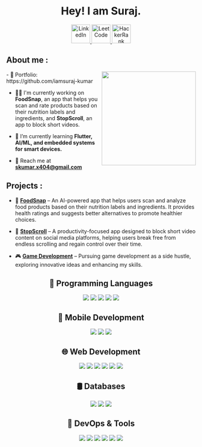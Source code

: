 <h1 align="center">Hey! I am Suraj.</h1>

<p align="center">
  <a href="https://linkedin.com/in/iamsuraj-kumar" target="_blank">
    <img src="https://img.icons8.com/color/48/000000/linkedin.png" alt="LinkedIn" width="50" height="50"/>
  </a>
  
  <a href="https://leetcode.com/u/iamsuraj-kumar" target="_blank">
    <img src="https://i0.wp.com/turingplanet.org/wp-content/uploads/2020/05/LeetCode_logo.png" alt="LeetCode" width="50" height="50"/>
  </a>
  
  <a href="https://www.hackerrank.com/iamsurajkumar" target="_blank">
    <img src="https://cdn-1.webcatalog.io/catalog/hackerrank/hackerrank-icon.png" alt="HackerRank" width="50" height="50"/>
  </a>
</p>


## About me :
<img align="right" src="https://i.pinimg.com/originals/54/c9/af/54c9af226721e95539a5cd9592d635bb.gif" width="250"/>
- 📂 Portfolio: https://github.com/iamsuraj-kumar
  
- 👨‍💻 I'm currently working on **FoodSnap**, an app that helps you scan and rate products based on their nutrition labels and ingredients, and **StopScroll**, an app to block short videos.
  
- 📖 I’m currently learning **Flutter, AI/ML, and embedded systems for smart devices.**
   
- 📧 Reach me at [**skumar.x404@gmail.com**](mailto:skumar.x404@gmail.com) 


## Projects :
- 📱 **[FoodSnap](#)** – An AI-powered app that helps users scan and analyze food products based on their nutrition labels and ingredients. It provides health ratings and suggests better alternatives to promote healthier choices.
  
- 🚫 **[StopScroll](#)** – A productivity-focused app designed to block short video content on social media platforms, helping users break free from endless scrolling and regain control over their time.
  
- 🎮 **[Game Development](#)** – Pursuing game development as a side hustle, exploring innovative ideas and enhancing my skills. 


<div align="center">
  
  <!-- Programming Languages -->
  <h2>🚀 Programming Languages</h2>
  <p>
    <img src="https://img.shields.io/badge/C-00599C?style=for-the-badge&logo=c&logoColor=white">
    <img src="https://img.shields.io/badge/C++-00599C?style=for-the-badge&logo=c%2B%2B&logoColor=white">
    <img src="https://img.shields.io/badge/Java-ED8B00?style=for-the-badge&logo=java&logoColor=white">
    <img src="https://img.shields.io/badge/Python-3776AB?style=for-the-badge&logo=python&logoColor=white">
    <img src="https://img.shields.io/badge/Dart-0175C2?style=for-the-badge&logo=dart&logoColor=white">
  </p>

  <!-- Mobile Development -->
  <h2>📱 Mobile Development</h2>
  <p>
    <img src="https://img.shields.io/badge/Android-3DDC84?style=for-the-badge&logo=android&logoColor=white">
    <img src="https://img.shields.io/badge/Kotlin-0095D5?style=for-the-badge&logo=kotlin&logoColor=white">
    <img src="https://img.shields.io/badge/Flutter-02569B?style=for-the-badge&logo=flutter&logoColor=white">
  </p>

  <!-- Web Development -->
  <h2>🌐 Web Development</h2>
  <p>
    <img src="https://img.shields.io/badge/HTML5-E34F26?style=for-the-badge&logo=html5&logoColor=white">
    <img src="https://img.shields.io/badge/CSS3-1572B6?style=for-the-badge&logo=css3&logoColor=white">
    <img src="https://img.shields.io/badge/JavaScript-F7DF1E?style=for-the-badge&logo=javascript&logoColor=black">
    <img src="https://img.shields.io/badge/Bootstrap-7952B3?style=for-the-badge&logo=bootstrap&logoColor=white">
    <img src="https://img.shields.io/badge/Node.js-339933?style=for-the-badge&logo=nodedotjs&logoColor=white">
    <img src="https://img.shields.io/badge/Express.js-000000?style=for-the-badge&logo=express&logoColor=white">
  </p>

  <!-- Databases -->
  <h2>🛢️ Databases</h2>
  <p>
    <img src="https://img.shields.io/badge/MySQL-4479A1?style=for-the-badge&logo=mysql&logoColor=white">
    <img src="https://img.shields.io/badge/PostgreSQL-316192?style=for-the-badge&logo=postgresql&logoColor=white">
    <img src="https://img.shields.io/badge/MongoDB-4EA94B?style=for-the-badge&logo=mongodb&logoColor=white">
  </p>

  <!-- DevOps & Tools -->
  <h2>🔧 DevOps & Tools</h2>
  <p>
    <img src="https://img.shields.io/badge/Git-F05032?style=for-the-badge&logo=git&logoColor=white">
    <img src="https://img.shields.io/badge/GitHub-181717?style=for-the-badge&logo=github&logoColor=white">
    <img src="https://img.shields.io/badge/Docker-2496ED?style=for-the-badge&logo=docker&logoColor=white">
    <img src="https://img.shields.io/badge/Linux-FCC624?style=for-the-badge&logo=linux&logoColor=black">
    <img src="https://img.shields.io/badge/AWS-232F3E?style=for-the-badge&logo=amazon-aws&logoColor=white">
    <img src="https://img.shields.io/badge/Nginx-009639?style=for-the-badge&logo=nginx&logoColor=white">
  </p>

</div>
